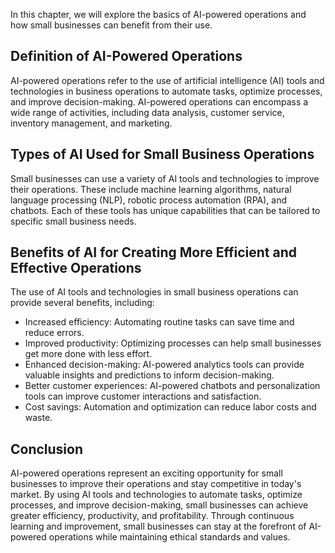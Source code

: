 
In this chapter, we will explore the basics of AI-powered operations and how small businesses can benefit from their use.

Definition of AI-Powered Operations
-----------------------------------

AI-powered operations refer to the use of artificial intelligence (AI) tools and technologies in business operations to automate tasks, optimize processes, and improve decision-making. AI-powered operations can encompass a wide range of activities, including data analysis, customer service, inventory management, and marketing.

Types of AI Used for Small Business Operations
----------------------------------------------

Small businesses can use a variety of AI tools and technologies to improve their operations. These include machine learning algorithms, natural language processing (NLP), robotic process automation (RPA), and chatbots. Each of these tools has unique capabilities that can be tailored to specific small business needs.

Benefits of AI for Creating More Efficient and Effective Operations
-------------------------------------------------------------------

The use of AI tools and technologies in small business operations can provide several benefits, including:

* Increased efficiency: Automating routine tasks can save time and reduce errors.
* Improved productivity: Optimizing processes can help small businesses get more done with less effort.
* Enhanced decision-making: AI-powered analytics tools can provide valuable insights and predictions to inform decision-making.
* Better customer experiences: AI-powered chatbots and personalization tools can improve customer interactions and satisfaction.
* Cost savings: Automation and optimization can reduce labor costs and waste.

Conclusion
----------

AI-powered operations represent an exciting opportunity for small businesses to improve their operations and stay competitive in today's market. By using AI tools and technologies to automate tasks, optimize processes, and improve decision-making, small businesses can achieve greater efficiency, productivity, and profitability. Through continuous learning and improvement, small businesses can stay at the forefront of AI-powered operations while maintaining ethical standards and values.
